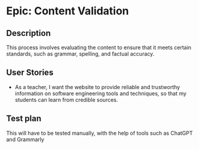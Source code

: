 # Epic: Content Validation
## Description
This process involves evaluating the content to ensure that it meets certain standards, such as grammar, spelling, and factual accuracy.
## User Stories
* As a teacher, I want the website to provide reliable and trustworthy information on software engineering tools and techniques, so that my students can learn from credible sources.


## Test plan
This will have to be tested manually, with the help of tools such as ChatGPT and Grammarly